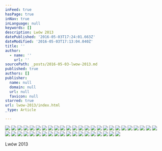 ```yaml
---
inFeed: true
hasPage: true
inNav: true
inLanguage: null
keywords: []
description: Lwów 2013
datePublished: '2016-05-03T17:24:01.663Z'
dateModified: '2016-05-03T17:13:04.040Z'
title: ''
author:
  - name: ''
    url: ''
sourcePath: _posts/2016-05-03-lwow-2013.md
published: true
authors: []
publisher:
  name: null
  domain: null
  url: null
  favicon: null
starred: true
url: lwow-2013/index.html
_type: Article

---
```

![](https://s3-us-west-2.amazonaws.com/the-grid-img/p/6b37fc0a4edf7cb28bf6b9f18e79951a02a0f23d.jpg)
![](https://the-grid-user-content.s3-us-west-2.amazonaws.com/5f616832-40f4-41b8-82f2-f21aba67ea46.jpg)
![](https://the-grid-user-content.s3-us-west-2.amazonaws.com/a9b52804-41ee-4494-b5c1-382e702f5ef1.jpg)
![](https://the-grid-user-content.s3-us-west-2.amazonaws.com/60502809-6113-459e-914e-80055829cd76.jpg)
![](https://the-grid-user-content.s3-us-west-2.amazonaws.com/90404aa5-a998-4e12-825d-6e82659c8b8a.jpg)
![](https://the-grid-user-content.s3-us-west-2.amazonaws.com/156b8c0b-94ae-43e2-96bb-36d93d0528f2.jpg)
![](https://the-grid-user-content.s3-us-west-2.amazonaws.com/5d655d18-2fea-4e47-8235-32f3361d562f.jpg)
![](https://the-grid-user-content.s3-us-west-2.amazonaws.com/633134e0-605e-4574-9a45-fb7eb79aa3a3.jpg)
![](https://the-grid-user-content.s3-us-west-2.amazonaws.com/dd7cd3a4-ecc4-458c-9c01-245e56caa9e5.jpg)
![](https://the-grid-user-content.s3-us-west-2.amazonaws.com/0ead02eb-5ebf-4358-9da1-7cc69f8286d8.jpg)
![](https://the-grid-user-content.s3-us-west-2.amazonaws.com/fc494abb-b47a-40b3-bbf2-91877dc820f9.jpg)
![](https://the-grid-user-content.s3-us-west-2.amazonaws.com/b8a73a1c-7473-4447-9749-25f779bf9959.jpg)
![](https://the-grid-user-content.s3-us-west-2.amazonaws.com/7c5bb06d-ba41-4f49-8e7e-fd5f76a2f29f.jpg)
![](https://the-grid-user-content.s3-us-west-2.amazonaws.com/f78d7514-e5aa-4f09-b68b-ab07c5bf81c3.jpg)
![](https://the-grid-user-content.s3-us-west-2.amazonaws.com/557904c7-33e6-43f0-ad36-125fa8692e51.jpg)
![](https://the-grid-user-content.s3-us-west-2.amazonaws.com/2da1717a-8919-4661-b703-8ecd365057f3.jpg)
![](https://the-grid-user-content.s3-us-west-2.amazonaws.com/90b55d18-404f-4e9c-aaf8-10fcf4a94e8b.jpg)
![](https://the-grid-user-content.s3-us-west-2.amazonaws.com/4fb76065-ebc7-4730-8f1d-af0f2ed4d4ff.jpg)
![](https://the-grid-user-content.s3-us-west-2.amazonaws.com/12ba4ad9-8db2-4e4d-b787-40cc0187a35c.jpg)
![](https://the-grid-user-content.s3-us-west-2.amazonaws.com/a75c1fb1-3d26-4e36-b9e3-2693d1d8350d.jpg)
![](https://the-grid-user-content.s3-us-west-2.amazonaws.com/70e2f8d8-8f66-42fe-9fd0-c0f97f0096e7.jpg)
![](https://the-grid-user-content.s3-us-west-2.amazonaws.com/a4414597-a101-46f8-bce7-0dbe397d4de0.jpg)
![](https://the-grid-user-content.s3-us-west-2.amazonaws.com/d1b0deb3-ef55-4652-98f7-0b38eb37b57e.jpg)
![](https://the-grid-user-content.s3-us-west-2.amazonaws.com/5a643582-ee72-47a3-8899-eee42c611bd4.jpg)
![](https://the-grid-user-content.s3-us-west-2.amazonaws.com/81d14eb9-0598-4387-bc74-d9b674784551.jpg)
![](https://the-grid-user-content.s3-us-west-2.amazonaws.com/fd261dc1-31c3-4251-bf4b-60e780b7a0ed.jpg)
![](https://the-grid-user-content.s3-us-west-2.amazonaws.com/d13c9244-cfcc-4ef1-8448-6e4a1fd8fc2e.jpg)
![](https://the-grid-user-content.s3-us-west-2.amazonaws.com/ebb41799-2226-49b4-b11c-1b3bfad0750b.jpg)
![](https://the-grid-user-content.s3-us-west-2.amazonaws.com/8fd98173-6bd7-4b85-8ae4-2535e27c45c8.jpg)
![](https://the-grid-user-content.s3-us-west-2.amazonaws.com/509aeddc-caeb-4829-b5c9-806fe0901afa.jpg)
![](https://the-grid-user-content.s3-us-west-2.amazonaws.com/d01f59d1-c886-4ea4-824f-26a7e48412c7.jpg)
![](https://the-grid-user-content.s3-us-west-2.amazonaws.com/d0ebe255-e869-43f4-a451-111430c333ec.jpg)
![](https://the-grid-user-content.s3-us-west-2.amazonaws.com/c7ffb942-d123-4290-94b5-fd3554c5e2ad.jpg)
![](https://the-grid-user-content.s3-us-west-2.amazonaws.com/c6cac9d5-7f8f-4844-9eee-205d4914a378.jpg)
![](https://the-grid-user-content.s3-us-west-2.amazonaws.com/133ebb6e-da4c-4435-8651-bfb139f8b509.jpg)
![](https://the-grid-user-content.s3-us-west-2.amazonaws.com/0a0220ac-d470-4e41-b244-680e1dc51927.jpg)
![](https://the-grid-user-content.s3-us-west-2.amazonaws.com/c86a084d-29ee-46e8-a380-2756b543aa8a.jpg)
![](https://the-grid-user-content.s3-us-west-2.amazonaws.com/d001d67a-beaf-459f-ac42-5e57d1b8c3d0.jpg)
![](https://the-grid-user-content.s3-us-west-2.amazonaws.com/120b3ea6-a1cb-49c3-b62c-ec89091c1624.jpg)
![](https://the-grid-user-content.s3-us-west-2.amazonaws.com/3a40d846-0778-4636-bd33-2daa076e9665.jpg)
![](https://the-grid-user-content.s3-us-west-2.amazonaws.com/22d04dee-35c3-4cca-9bdb-0903aeba31f4.jpg)
![](https://the-grid-user-content.s3-us-west-2.amazonaws.com/fa1447fd-c023-4b35-84b3-a73deb894074.jpg)
![](https://the-grid-user-content.s3-us-west-2.amazonaws.com/861600ca-7fe2-4f8e-acea-d9ba3c15ec86.jpg)
![](https://the-grid-user-content.s3-us-west-2.amazonaws.com/fda372fb-d099-443e-9564-c1017b2bfe55.jpg)

Lwów 2013